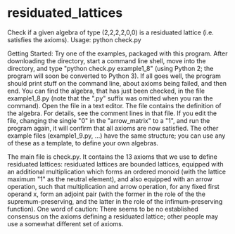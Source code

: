 # residuated_lattices
Check if a given algebra of type (2,2,2,2,0,0) is a residuated lattice (i.e. satisfies the axioms).
Usage: python check.py <algebra>

Getting Started: Try one of the examples, packaged with this program. After downloading the directory,
start a command line shell, move into the directory, and type "python check.py example1_8"
(using Python 2; the program will soon be converted to Python 3).
If all goes well, the program should print stuff on the command line, about axioms being failed, and then end.
You can find the algebra, that has just been checked, in the file example1_8.py (note that the ".py" suffix
was omitted when you ran the command). Open the file in a text editor. The file contains the definition of the algebra.
For details, see the comment lines in that file. If you edit the file, changing the single "0" in the "arrow_matrix" to a "1",
and run the program again, it will confirm that all axioms are now satisfied. The other example files (example1_9.py, ...)
have the same structure; you can use any of these as a template, to define your own algebras.

The main file is check.py. It contains the 13 axioms that we use to define residuated lattices:
residuated lattices are bounded lattices, equipped with an additional multiplication which forms an ordered monoid
(with the lattice maximum "1" as the neutral element), and also equipped with an arrow operation,
such that multiplication and arrow operation, for any fixed first operand x, form an adjoint pair
(with the former in the role of the the supremum-preserving, and the latter in the role of the infimum-preserving function).
One word of caution: There seems to be no established consensus on the axioms defining a residuated lattice;
other people may use a somewhat different set of axioms.

